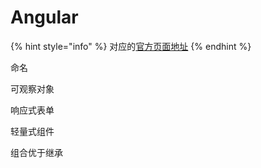# Angular

{% hint style="info" %}
对应的[官方页面地址](https://contributing.bitwarden.com/architecture/clients/presentation/angular)
{% endhint %}

命名

可观察对象

响应式表单

轻量式组件

组合优于继承
